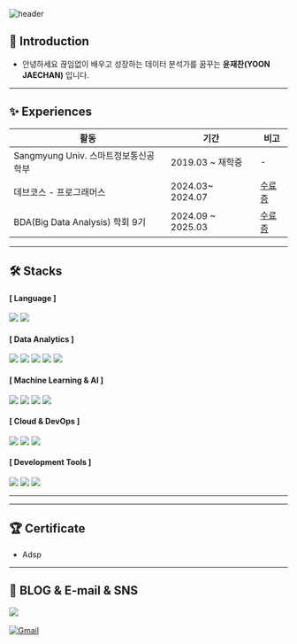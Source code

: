 ![header](https://capsule-render.vercel.app/api?type=waving&color=auto&height=300&section=header&text=JAECHAN%20YOON&fontSize=90)


## 👋 Introduction
- 안녕하세요 끊임없이 배우고 성장하는 데이터 분석가를 꿈꾸는 **윤재찬(YOON JAECHAN)** 입니다.
---

## ✨ Experiences
|활동|기간|비고|
|---|---|---|
|Sangmyung Univ. 스마트정보통신공학부|2019.03 ~ 재학중|-|
|데브코스 - 프로그래머스|2024.03~ 2024.07|[수료증]()|
|BDA(Big Data Analysis) 학회 9기|2024.09 ~ 2025.03|[수료증]()|

---

## 🛠️ Stacks
#### [ Language ]
<img src="https://img.shields.io/badge/Python-3776AB?style=flat-square&logo=Python&logoColor=white"/> <img src="https://img.shields.io/badge/SQL-4479A1?style=flat-square&logo=MySQL&logoColor=white"/>

#### [ Data Analytics ]
<img src="https://img.shields.io/badge/Pandas-150458?style=flat-square&logo=pandas&logoColor=white"/> <img src="https://img.shields.io/badge/NumPy-013243?style=flat-square&logo=NumPy&logoColor=white"/> <img src="https://img.shields.io/badge/Matplotlib-11557C?style=flat-square&logo=&logoColor=white"/> <img src="https://img.shields.io/badge/Seaborn-3776AB?style=flat-square&logo=&logoColor=white"/>  <img src="https://img.shields.io/badge/Tableau-E97627?style=flat-square&logo=Tableau&logoColor=white"/>

#### [ Machine Learning & AI ]
<img src="https://img.shields.io/badge/TensorFlow-FF6F00?style=flat-square&logo=TensorFlow&logoColor=white"/> <img src="https://img.shields.io/badge/Keras-D00000?style=flat-square&logo=Keras&logoColor=white"/> <img src="https://img.shields.io/badge/RNN-6A5ACD?style=flat-square&logo=&logoColor=white"/> <img src="https://img.shields.io/badge/CNN-228B22?style=flat-square&logo=&logoColor=white"/>

#### [ Cloud & DevOps ]
<img src="https://img.shields.io/badge/Google Cloud-4285F4?style=flat-square&logo=Google Cloud&logoColor=white"/> <img src="https://img.shields.io/badge/googlebigquery-669DF6?style=flat-square&logo=Python&logoColor=white"/> <img src="https://img.shields.io/badge/docker-2496ED?style=flat-square&logo=docker&logoColor=white"/>


#### [ Development Tools ]
<img src="https://img.shields.io/badge/Jupyter Notebook-F37626?style=flat-square&logo=Jupyter&logoColor=white"/> <img src="https://img.shields.io/badge/Google Colab-F9AB00?style=flat-square&logo=Google Colab&logoColor=white"/> <img src="https://img.shields.io/badge/VS Code-007ACC?style=flat-square&logo=Visual Studio Code&logoColor=white"/>

---




---

## 🏆 Certificate
- Adsp

---

## 💌 BLOG & E-mail & SNS 
<a href="[https://velog.io/@zaman17](https://velog.io/@laiepang/posts)"><img src="https://img.shields.io/badge/Tech%20Blog-11B48A?style=flat-square&logo=Vimeo&logoColor=white&link=https://velog.io/@zaman17"/></a>
<br/>
<br/>
[![Gmail](https://img.shields.io/badge/Gmail-D14836?style=flat-square&logo=Gmail&logoColor=white)](mailto:laiepang@gmail.com)
<br/>
<br/>

